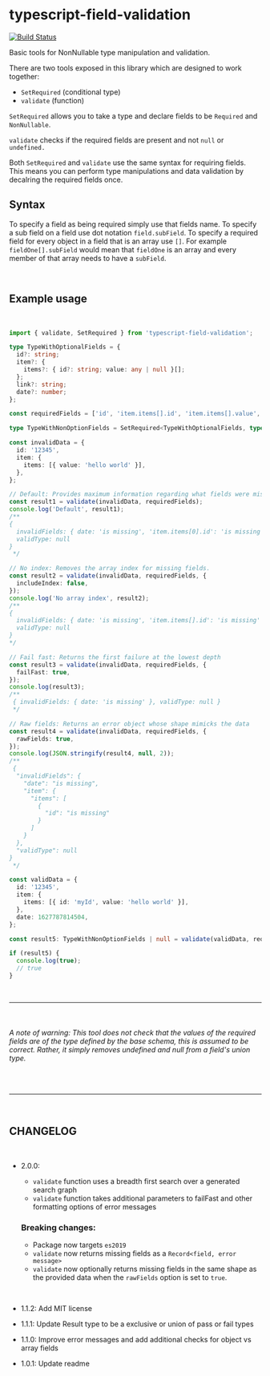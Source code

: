 # typescript-field-validation

[![Build Status](https://travis-ci.com/jamespeterschinner/typescript-field-validation.svg?branch=master)](https://travis-ci.com/jamespeterschinner/typescript-field-validation)

Basic tools for NonNullable type manipulation and validation.

There are two tools exposed in this library which are designed to work together:

- `SetRequired` (conditional type)
- `validate` (function)

`SetRequired` allows you to take a type and declare fields to be `Required` and `NonNullable`.

`validate` checks if the required fields are present and not `null` or `undefined.`

Both `SetRequired` and `validate` use the same syntax for requiring fields. This means you can perform type manipulations and data validation by decalring the required fields once.

## Syntax

To specify a field as being required simply use that fields name. To specify a sub field on a field use dot notation `field.subField`. To specify a required field for every object in a field that is an array use `[]`. For example `fieldOne[].subField` would mean that `fieldOne` is an array and every member of that array needs to have a `subField`.

<br/>

## Example usage

<br/>

```typescript
import { validate, SetRequired } from 'typescript-field-validation';

type TypeWithOptionalFields = {
  id?: string;
  item?: {
    items?: { id?: string; value: any | null }[];
  };
  link?: string;
  date?: number;
};

const requiredFields = ['id', 'item.items[].id', 'item.items[].value', 'date'] as const;

type TypeWithNonOptionFields = SetRequired<TypeWithOptionalFields, typeof requiredFields[number]>;

const invalidData = {
  id: '12345',
  item: {
    items: [{ value: 'hello world' }],
  },
};

// Default: Provides maximum information regarding what fields were missing
const result1 = validate(invalidData, requiredFields);
console.log('Default', result1);
/**
{
  invalidFields: { date: 'is missing', 'item.items[0].id': 'is missing' },
  validType: null
}
 */

// No index: Removes the array index for missing fields.
const result2 = validate(invalidData, requiredFields, {
  includeIndex: false,
});
console.log('No array index', result2);
/**
{
  invalidFields: { date: 'is missing', 'item.items[].id': 'is missing' },
  validType: null
}
*/

// Fail fast: Returns the first failure at the lowest depth
const result3 = validate(invalidData, requiredFields, {
  failFast: true,
});
console.log(result3);
/**
 { invalidFields: { date: 'is missing' }, validType: null }
 */

// Raw fields: Returns an error object whose shape mimicks the data
const result4 = validate(invalidData, requiredFields, {
  rawFields: true,
});
console.log(JSON.stringify(result4, null, 2));
/**
 {
  "invalidFields": {
    "date": "is missing",
    "item": {
      "items": [
        {
          "id": "is missing"
        }
      ]
    }
  },
  "validType": null
}
 */

const validData = {
  id: '12345',
  item: {
    items: [{ id: 'myId', value: 'hello world' }],
  },
  date: 1627787814504,
};

const result5: TypeWithNonOptionFields | null = validate(validData, requiredFields).validType;

if (result5) {
  console.log(true);
  // true
}
```

<br/>

---

<br/>

###### A note of warning: This tool does not check that the values of the required fields are of the type defined by the base schema, this is assumed to be correct. Rather, it simply removes undefined and null from a field's union type.

<br>

---

<br/>

## CHANGELOG

<br/>

- 2.0.0:

  - `validate` function uses a breadth first search over a generated search graph
  - `validate` function takes additional parameters to failFast and other formatting options of error messages

  ### Breaking changes:

  - Package now targets `es2019`
  - `validate` now returns missing fields as a `Record<field, error message>`
  - `validate` now optionally returns missing fields in the same shape as the provided data when the `rawFields` option is set to `true`.

<br/>

- 1.1.2:
  Add MIT license

- 1.1.1:
  Update Result type to be a exclusive or union of pass or fail types

- 1.1.0:
  Improve error messages and add additional checks for object vs array fields

- 1.0.1:
  Update readme

